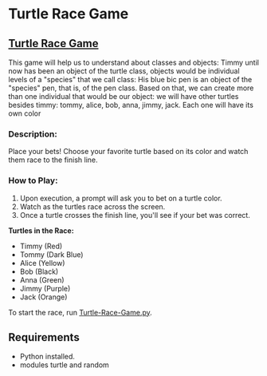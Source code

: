# Turtle Race Game
## [Turtle Race Game](Turtle-Race-Game.py)

This game will help us to understand about classes and objects: Timmy until now has been an object of the turtle class, objects would be individual levels of a "species" that we call class: His blue bic pen is an object of the "species" pen, that is, of the pen class.
Based on that, we can create more than one individual that would be our object: we will have other turtles besides timmy: tommy, alice, bob, anna, jimmy, jack. Each one will have its own color

### Description:

Place your bets! Choose your favorite turtle based on its color and watch them race to the finish line.

### How to Play:

1. Upon execution, a prompt will ask you to bet on a turtle color.
2. Watch as the turtles race across the screen.
3. Once a turtle crosses the finish line, you'll see if your bet was correct.

**Turtles in the Race:**

- Timmy (Red)
- Tommy (Dark Blue)
- Alice (Yellow)
- Bob (Black)
- Anna (Green)
- Jimmy (Purple)
- Jack (Orange)

To start the race, run [Turtle-Race-Game.py](Turtle-Race-Game.py).

## Requirements

- Python installed.
- modules turtle and random